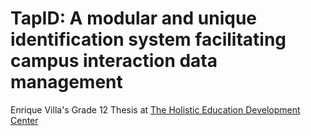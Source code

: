 # TapID: A modular and unique identification system facilitating campus interaction data management
Enrique Villa's Grade 12 Thesis at [The Holistic Education Development Center](https://hedcen.education)
